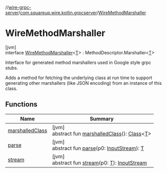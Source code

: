 //[wire-grpc-server](../../../index.md)/[com.squareup.wire.kotlin.grpcserver](../index.md)/[WireMethodMarshaller](index.md)

# WireMethodMarshaller

[jvm]\
interface [WireMethodMarshaller](index.md)&lt;[T](index.md)&gt; : MethodDescriptor.Marshaller&lt;[T](index.md)&gt; 

Interface for generated method marshallers used in Google style grpc stubs.

Adds a method for fetching the underlying class at run time to support generating other marshallers (like JSON encoding) from an instance of this class.

## Functions

| Name | Summary |
|---|---|
| [marshalledClass](marshalled-class.md) | [jvm]<br>abstract fun [marshalledClass](marshalled-class.md)(): [Class](https://docs.oracle.com/javase/8/docs/api/java/lang/Class.html)&lt;[T](index.md)&gt; |
| [parse](index.md#-2087896245%2FFunctions%2F1317461078) | [jvm]<br>abstract fun [parse](index.md#-2087896245%2FFunctions%2F1317461078)(p0: [InputStream](https://docs.oracle.com/javase/8/docs/api/java/io/InputStream.html)): [T](index.md) |
| [stream](index.md#1520829312%2FFunctions%2F1317461078) | [jvm]<br>abstract fun [stream](index.md#1520829312%2FFunctions%2F1317461078)(p0: [T](index.md)): [InputStream](https://docs.oracle.com/javase/8/docs/api/java/io/InputStream.html) |
